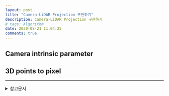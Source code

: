```yaml
---
layout: post
title: "Camera-LiDAR Projection 구현하기"
description: Camera-LiDAR Projection 구현하기
# tags: Algorithm
date: 2020-08-21 11:04:25
comments: true
---
```


## Camera intrinsic parameter

<!-- pinhole model -->
<!-- 3d lidar point to camera pixel -->

## 3D points to pixel

---

<details>
<summary>참고문서</summary>
<div markdown="1">

- [Camera-Lidar Projection: Navigating between 2D and 3D](https://medium.com/swlh/camera-lidar-projection-navigating-between-2d-and-3d-911c78167a94)
- [카메라 캘리브레이션 - 다크프로그래머](https://darkpgmr.tistory.com/32)
- [How project Velodyne point clouds on image? (KITTI Dataset)](https://stackoverflow.com/questions/39104666/how-project-velodyne-point-clouds-on-image-kitti-dataset)

</div>
</details>
<script id="dsq-count-scr" src="//msc9533.disqus.com/count.js" async></script>

